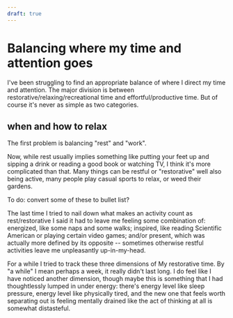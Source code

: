 ```yaml
---
draft: true
---
```


# Balancing where my time and attention goes

I've been struggling to find an appropriate balance of where I direct my time and attention. The major division is between restorative/relaxing/recreational time and effortful/productive time. But of course it's never as simple as two categories.

## when and how to relax

The first problem is balancing "rest" and "work". 

Now, while rest usually implies something like putting your feet up and sipping a drink or reading a good book or watching TV, I think it's more complicated than that. Many things can be restful or "restorative" well also being active, many people play casual sports to relax, or weed their gardens.

To do: convert some of these to bullet list?

The last time I tried to nail down what makes an activity count as rest/restorative I said it had to leave me feeling some combination of: energized, like some naps and some walks; inspired, like reading Scientific American or playing certain video games; and/or present, which was actually more defined by its opposite -- sometimes otherwise restful activities leave me unpleasantly up-in-my-head.

For a while I tried to track these three dimensions of My restorative time. By "a while" I mean perhaps a week, it really didn't last long. I do feel like I have noticed another dimension, though maybe this is something that I had thoughtlessly lumped in under energy: there's energy level like sleep pressure, energy level like physically tired, and the new one that feels worth separating out is feeling mentally drained like the act of thinking at all is somewhat distasteful.
